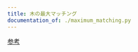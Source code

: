```yaml
---
title: 木の最大マッチング
documentation_of: ./maximum_matching.py
---
```


[参考](https://algo-method.com/tasks/979)